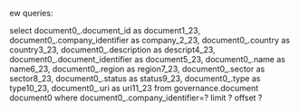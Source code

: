 
ew queries:

 select document0_.document_id as document1_23, document0_.company_identifier as company_2_23, document0_.country as country3_23, document0_.description as descript4_23, document0_.document_identifier as document5_23, document0_.name as name6_23, document0_.region as region7_23, document0_.sector as sector8_23, document0_.status as status9_23, document0_.type as type10_23, document0_.uri as uri11_23 from governance.document document0 where document0_.company_identifier=? limit ? offset ?